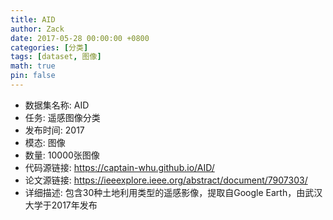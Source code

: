 ```yaml
---
title: AID
author: Zack
date: 2017-05-28 00:00:00 +0800
categories: [分类]
tags: [dataset, 图像]
math: true
pin: false
---
```

- 数据集名称: AID
- 任务: 遥感图像分类
- 发布时间: 2017
- 模态: 图像
- 数量: 10000张图像
- 代码源链接: https://captain-whu.github.io/AID/
- 论文源链接: https://ieeexplore.ieee.org/abstract/document/7907303/
- 详细描述: 包含30种土地利用类型的遥感影像，提取自Google Earth，由武汉大学于2017年发布
